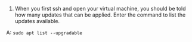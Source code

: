 
1. When you first ssh and open your virtual machine, you should be told how many updates that can be applied. Enter the command to list the updates available.

A: `sudo apt list --upgradable`

